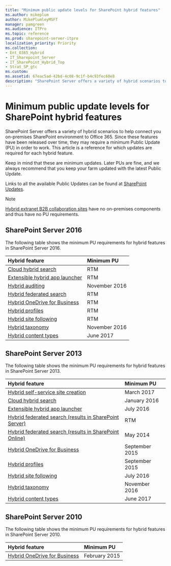 ```yaml
---
title: "Minimum public update levels for SharePoint hybrid features"
ms.author: mikeplum
author: MikePlumleyMSFT
manager: pamgreen
ms.audience: ITPro
ms.topic: reference
ms.prod: sharepoint-server-itpro
localization_priority: Priority
ms.collection:
- Ent_O365_Hybrid
- IT_Sharepoint_Server
- IT_SharePoint_Hybrid_Top
- Strat_SP_gtc
ms.custom: 
ms.assetid: 67eac5ad-42bd-4c08-9c1f-b4c93fec60e8
description: "SharePoint Server offers a variety of hybrid scenarios to help connect you on-premises SharePoint environment to Office 365. Since these features have been released over time, they may require a minimum Public Update (PU) in order to work. This article is a reference for which updates are required for each hybrid feature."
---
```


# Minimum public update levels for SharePoint hybrid features

SharePoint Server offers a variety of hybrid scenarios to help connect you on-premises SharePoint environment to Office 365. Since these features have been released over time, they may require a minimum Public Update (PU) in order to work. This article is a reference for which updates are required for each hybrid feature.
  
Keep in mind that these are minimum updates. Later PUs are fine, and we always recommend that you keep your farm updated with the latest Public Update.
  
Links to all the available Public Updates can be found at [SharePoint Updates](https://docs.microsoft.com/en-us/officeupdates/sharepoint-updates).
  
> [!NOTE]
> [Hybrid extranet B2B collaboration sites](https://docs.microsoft.com/en-us/sharepoint/create-b2b-extranet) have no on-premises components and thus have no PU requirements. 
  
## SharePoint Server 2016

The following table shows the minimum PU requirements for hybrid features in SharePoint Server 2016.
  
|**Hybrid feature**|**Minimum PU**|
|:-----|:-----|
|[Cloud hybrid search](https://support.office.com/article/af830951-8ddf-48b2-8340-179c1cc4d291) <br/> |RTM  <br/> |
|[Extensible hybrid app launcher](the-extensible-hybrid-app-launcher.md) <br/> |RTM  <br/> |
|[Hybrid auditing](https://support.office.com/article/3a379540-f72b-406f-866a-d6121715ec8c) <br/> |November 2016  <br/> |
|[Hybrid federated search](https://support.office.com/article/4ee4b876-1673-4d1f-ba47-d9a0ef4474a9) <br/> |RTM  <br/> |
|[Hybrid OneDrive for Business](plan-hybrid-onedrive-for-business.md) <br/> |RTM  <br/> |
|[Hybrid profiles](plan-hybrid-profiles.md) <br/> |RTM  <br/> |
|[Hybrid site following](hybrid-site-following.md) <br/> |RTM  <br/> |
|[Hybrid taxonomy](plan-hybrid-sharepoint-taxonomy-and-hybrid-content-types.md) <br/> |November 2016  <br/> |
|[Hybrid content types](plan-hybrid-sharepoint-taxonomy-and-hybrid-content-types.md) <br/> |June 2017  <br/> |
   
## SharePoint Server 2013

The following table shows the minimum PU requirements for hybrid features in SharePoint Server 2013.
  
|**Hybrid feature**|**Minimum PU**|
|:-----|:-----|
|[Hybrid self-service site creation](http://technet.microsoft.com/library/f8849a20-7cb7-44e6-bfd6-4c6415ae7785%28Office.14%29.aspx) <br/> |March 2017  <br/> |
|[Cloud hybrid search](https://support.office.com/article/af830951-8ddf-48b2-8340-179c1cc4d291) <br/> |January 2016  <br/> |
|[Extensible hybrid app launcher](the-extensible-hybrid-app-launcher.md) <br/> |July 2016  <br/> |
|[Hybrid federated search (results in SharePoint Server)](https://support.office.com/article/4ee4b876-1673-4d1f-ba47-d9a0ef4474a9) <br/> |RTM  <br/> |
|[Hybrid federated search (results in SharePoint Online)](https://support.office.com/article/4ee4b876-1673-4d1f-ba47-d9a0ef4474a9) <br/> |May 2014  <br/> |
|[Hybrid OneDrive for Business](plan-hybrid-onedrive-for-business.md) <br/> |September 2015  <br/> |
|[Hybrid profiles](plan-hybrid-profiles.md) <br/> |September 2015  <br/> |
|[Hybrid site following](hybrid-site-following.md) <br/> |July 2016  <br/> |
|[Hybrid taxonomy](plan-hybrid-sharepoint-taxonomy-and-hybrid-content-types.md) <br/> |November 2016  <br/> |
|[Hybrid content types](plan-hybrid-sharepoint-taxonomy-and-hybrid-content-types.md) <br/> |June 2017  <br/> |
   
## SharePoint Server 2010

The following table shows the minimum PU requirements for hybrid features in SharePoint Server 2010.
  
|**Hybrid feature**|**Minimum PU**|
|:-----|:-----|
|[Hybrid OneDrive for Business](plan-hybrid-onedrive-for-business.md) <br/> |February 2015  <br/> |
   

